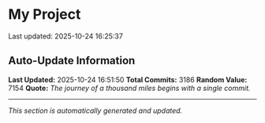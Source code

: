 # My Project


Last updated: 2025-10-24 16:25:37

























































































































































































































































































































































































































































































































































































































































































































































































































































































































































































































































































































































































































































































































































































































































































































































































































































































































































































































































































































































































































































































































































































































































































































































































































































































































































































































































































































































































































































































































































































































































































































































































































































































































































































































































































































































































































































































































## Auto-Update Information

**Last Updated:** 2025-10-24 16:51:50
**Total Commits:** 3186
**Random Value:** 7154
**Quote:** _The journey of a thousand miles begins with a single commit._

---
_This section is automatically generated and updated._